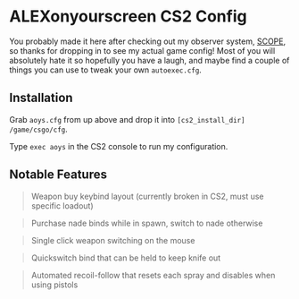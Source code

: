 # ALEXonyourscreen CS2 Config

You probably made it here after checking out my observer system, [SCOPE](https://github.com/ALEXonyourscreen/SCOPE), so thanks for dropping in to see my actual game config! Most of you will absolutely hate it so hopefully you have a laugh, and maybe find a couple of things you can use to tweak your own `autoexec.cfg`.

## Installation

Grab `aoys.cfg` from up above and drop it into `[cs2_install_dir] /game/csgo/cfg`.

Type `exec aoys` in the CS2 console to run my configuration.

## Notable Features

> Weapon buy keybind layout (currently broken in CS2, must use specific loadout)

> Purchase nade binds while in spawn, switch to nade otherwise

> Single click weapon switching on the mouse

> Quickswitch bind that can be held to keep knife out

> Automated recoil-follow that resets each spray and disables when using pistols
